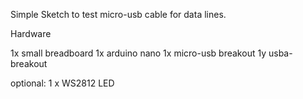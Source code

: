 Simple Sketch to test micro-usb cable for data lines.

Hardware 

1x small breadboard 
1x arduino nano
1x micro-usb breakout
1y usba-breakout

optional:
1 x WS2812 LED

